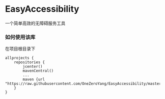 # EasyAccessibility

一个简单高效的无障碍服务工具

### 如何使用该库 

    

在项目根目录下 

````
allprojects {
    repositories {
        jcenter()
        mavenCentral()
        ...
        maven {url "https://raw.githubusercontent.com/OneZeroYang/EasyAccessibility/master"}
    }
}
````

    
        
    
    




